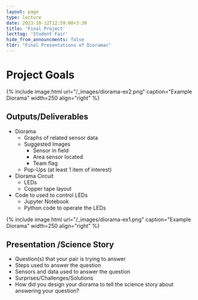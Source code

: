 ```yaml
---
layout: page
type: lecture
date: 2023-10-12T12:59:00+3:30
title: 'Final Project'
lecttag: 'Student Fair'
hide_from_announcments: false
tldr: "Final Presentations of Dioramas"
---
```

# Project Goals

{% include image.html url="/_images/diorama-ex2.png" caption="Example Diorama" width=250 align="right" %}



## Outputs/Deliverables 
- Diorama
  - Graphs of related sensor data
  - Suggested Images
    - Sensor in field
    - Area sensor located
    - Team flag
  - Pop-Ups (at least 1 item of interest)
- Diorama Circuit
  - LEDs
  - Copper tape layout
- Code to used to control LEDs 
    - Jupyter Notebook
    - Python code to operate the LEDs

{% include image.html url="/_images/diorama-ex1.png" caption="Example Diorama" width=250 align="right" %}

## Presentation /Science Story
- Question(s) that your pair is trying to answer
- Steps used to answer the question
- Sensors and data used to answer the question
- Surprises/Challenges/Solutions
- How did you design your diorama to tell the science story about answering your question?
